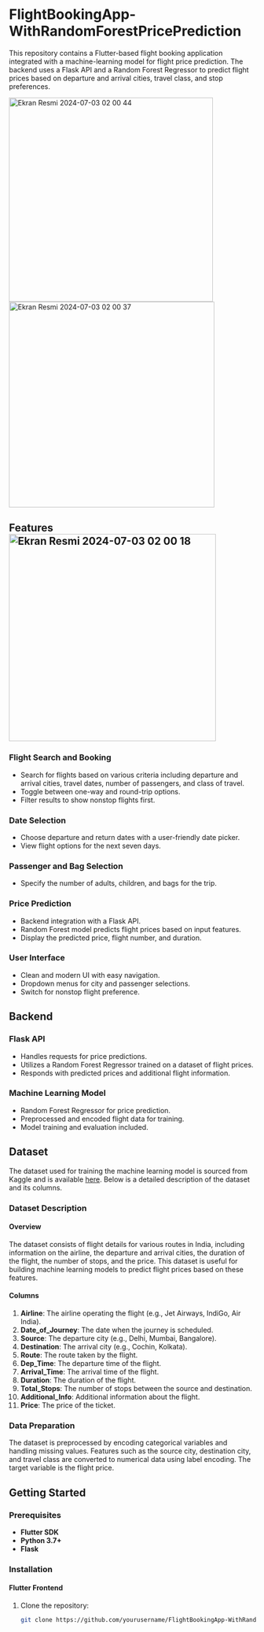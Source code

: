 # FlightBookingApp-WithRandomForestPricePrediction
This repository contains a Flutter-based flight booking application integrated with a machine-learning model for flight price prediction. The backend uses a Flask API and a Random Forest Regressor to predict flight prices based on departure and arrival cities, travel class, and stop preferences.

<img width="415" alt="Ekran Resmi 2024-07-03 02 00 44" src="https://github.com/esradag/FlightBookingApp-WithRandomForestPricePrediction/assets/73072424/37f20afe-9f2f-4a15-b5bc-7f67c044c876">

<img width="418" alt="Ekran Resmi 2024-07-03 02 00 37" src="https://github.com/esradag/FlightBookingApp-WithRandomForestPricePrediction/assets/73072424/3694de9a-517e-447b-8ad1-6b84d0882401">

## Features<img width="421" alt="Ekran Resmi 2024-07-03 02 00 18" src="https://github.com/esradag/FlightBookingApp-WithRandomForestPricePrediction/assets/73072424/16792936-3d98-44ba-bd65-e4792cb6b8fe">


### Flight Search and Booking
- Search for flights based on various criteria including departure and arrival cities, travel dates, number of passengers, and class of travel.
- Toggle between one-way and round-trip options.
- Filter results to show nonstop flights first.

### Date Selection
- Choose departure and return dates with a user-friendly date picker.
- View flight options for the next seven days.

### Passenger and Bag Selection
- Specify the number of adults, children, and bags for the trip.

### Price Prediction
- Backend integration with a Flask API.
- Random Forest model predicts flight prices based on input features.
- Display the predicted price, flight number, and duration.

### User Interface
- Clean and modern UI with easy navigation.
- Dropdown menus for city and passenger selections.
- Switch for nonstop flight preference.

## Backend

### Flask API
- Handles requests for price predictions.
- Utilizes a Random Forest Regressor trained on a dataset of flight prices.
- Responds with predicted prices and additional flight information.

### Machine Learning Model
- Random Forest Regressor for price prediction.
- Preprocessed and encoded flight data for training.
- Model training and evaluation included.

## Dataset

The dataset used for training the machine learning model is sourced from Kaggle and is available [here](https://www.kaggle.com/datasets/shubhambathwal/flight-price-prediction). Below is a detailed description of the dataset and its columns.

### Dataset Description

#### Overview
The dataset consists of flight details for various routes in India, including information on the airline, the departure and arrival cities, the duration of the flight, the number of stops, and the price. This dataset is useful for building machine learning models to predict flight prices based on these features.

#### Columns

1. **Airline**: The airline operating the flight (e.g., Jet Airways, IndiGo, Air India).
2. **Date_of_Journey**: The date when the journey is scheduled.
3. **Source**: The departure city (e.g., Delhi, Mumbai, Bangalore).
4. **Destination**: The arrival city (e.g., Cochin, Kolkata).
5. **Route**: The route taken by the flight.
6. **Dep_Time**: The departure time of the flight.
7. **Arrival_Time**: The arrival time of the flight.
8. **Duration**: The duration of the flight.
9. **Total_Stops**: The number of stops between the source and destination.
10. **Additional_Info**: Additional information about the flight.
11. **Price**: The price of the ticket.

### Data Preparation
The dataset is preprocessed by encoding categorical variables and handling missing values. Features such as the source city, destination city, and travel class are converted to numerical data using label encoding. The target variable is the flight price.

## Getting Started

### Prerequisites
- **Flutter SDK**
- **Python 3.7+**
- **Flask**

### Installation

#### Flutter Frontend
1. Clone the repository:
   ```bash
   git clone https://github.com/yourusername/FlightBookingApp-WithRandomForestPricePrediction.git
